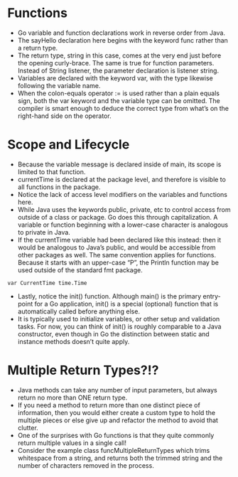 # Functions
* Go variable and function declarations work in reverse order from Java.  
* The sayHello declaration here begins with the keyword func rather than a return type.  
* The return type, string in this case, comes at the very end just before the opening curly-brace.  The same is true for function parameters.  Instead of String listener, the parameter declaration is listener string.
* Variables are declared with the keyword var, with the type likewise following the variable name. 
* When the colon-equals operator := is used rather than a plain equals sign, both the var keyword and the variable type can be omitted.  The compiler is smart enough to deduce the correct type from what’s on the right-hand side on the operator.

# Scope and Lifecycle
* Because the variable message is declared inside of main, its scope is limited to that function.  
* currentTime is declared at the package level, and therefore is visible to all functions in the package.  
* Notice the lack of access level modifiers on the variables and functions here.  
* While Java uses the keywords public, private, etc to control access from outside of a class or package.  Go does this through capitalization.  A variable or function beginning with a lower-case character is analogous to private in Java.  
* If the currentTime variable had been declared like this instead: then it would be analogous to Java’s public, and would be accessible from other packages as well.  The same convention applies for functions.  Because it starts with an upper-case “P”, the Println function may be used outside of the standard fmt package.

```
var CurrentTime time.Time
```

* Lastly, notice the init() function.  Although main() is the primary entry-point for a Go application, init() is a special (optional) function that is automatically called before anything else.  
* It is typically used to initialize variables, or other setup and validation tasks.  For now, you can think of init() is roughly comparable to a Java constructor, even though in Go the distinction between static and instance methods doesn’t quite apply.

# Multiple Return Types?!?
* Java methods can take any number of input parameters, but always return no more than ONE return type.  
* If you need a method to return more than one distinct piece of information, then you would either create a custom type to hold the multiple pieces or else give up and refactor the method to avoid that clutter.
* One of the surprises with Go functions is that they quite commonly return multiple values in a single call!  
* Consider the example class funcMultipleReturnTypes which trims whitespace from a string, and returns both the trimmed string and the number of characters removed in the process.
